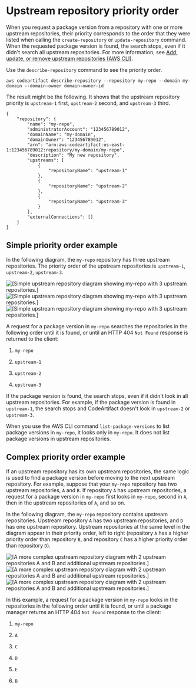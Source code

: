# Upstream repository priority order<a name="repo-upstream-search-order"></a>

 When you request a package version from a repository with one or more upstream repositories, their priority corresponds to the order that they were listed when calling the `create-repository` or `update-repository` command\. When the requested package version is found, the search stops, even if it didn't search all upstream repositories\. For more information, see [Add, update, or remove upstream repositories \(AWS CLI\)](repo-upstream-add-cli.md)\. 

 Use the `describe-repository` command to see the priority order\.

```
aws codeartifact describe-repository --repository my-repo --domain my-domain --domain-owner domain-owner-id
```

 The result might be the following\. It shows that the upstream repository priority is `upstream-1` first, `upstream-2` second, and `upstream-3` third\. 

```
{
    "repository": {
        "name": "my-repo",
        "administratorAccount": "123456789012",
        "domainName": "my-domain",
        "domainOwner": "123456789012",
        "arn": "arn:aws:codeartifact:us-east-1:123456789012:repository/my-domain/my-repo",
        "description": "My new repository",
        "upstreams": [
            {
                "repositoryName": "upstream-1"
            },
            {
                "repositoryName": "upstream-2"
            },
            {
                "repositoryName": "upstream-3"
            }
        ],
        "externalConnections": []
    }
}
```

## Simple priority order example<a name="upstream-priority-order-simple"></a>

 In the following diagram, the `my-repo` repository has three upstream repositories\. The priority order of the upstream repositories is `upstream-1`, `upstream-2`, `upstream-3`\. 

![\[Simple upstream repository diagram showing my-repo with 3 upstream repositories.\]](http://docs.aws.amazon.com/codeartifact/latest/ug/)![\[Simple upstream repository diagram showing my-repo with 3 upstream repositories.\]](http://docs.aws.amazon.com/codeartifact/latest/ug/)![\[Simple upstream repository diagram showing my-repo with 3 upstream repositories.\]](http://docs.aws.amazon.com/codeartifact/latest/ug/)

 A request for a package version in `my-repo` searches the repositories in the following order until it is found, or until an HTTP 404 `Not Found` response is returned to the client: 

1.  `my-repo` 

1.  `upstream-1` 

1.  `upstream-2` 

1.  `upstream-3` 

If the package version is found, the search stops, even if it didn't look in all upstream repositories\. For example, if the package version is found in `upstream-1`, the search stops and CodeArtifact doesn't look in `upstream-2` or `upstream-3`\. 

 When you use the AWS CLI command `list-package-versions` to list package versions in `my-repo`, it looks only in `my-repo`\. It does not list package versions in upstream repositories\. 

## Complex priority order example<a name="upstream-search-order-complex"></a>

 If an upstream repository has its own upstream repositories, the same logic is used to find a package version before moving to the next upstream repository\. For example, suppose that your `my-repo` repository has two upstream repositories, `A` and `B`\. If repository `A` has upstream repositories, a request for a package version in `my-repo` first looks in `my-repo`, second in `A`, then in the upstream repositories of `A`, and so on\. 

 In the following diagram, the `my-repo` repository contains upstream repositories\. Upstream repository `A` has two upstream repositories, and `D` has one upstream repository\. Upstream repositories at the same level in the diagram appear in their priority order, left to right \(repository `A` has a higher priority order than repository `B`, and repository `C` has a higher priority order than repository `D`\)\. 

![\[A more complex upstream repository diagram with 2 upstream repositories A and B and additional upstream repositories.\]](http://docs.aws.amazon.com/codeartifact/latest/ug/)![\[A more complex upstream repository diagram with 2 upstream repositories A and B and additional upstream repositories.\]](http://docs.aws.amazon.com/codeartifact/latest/ug/)![\[A more complex upstream repository diagram with 2 upstream repositories A and B and additional upstream repositories.\]](http://docs.aws.amazon.com/codeartifact/latest/ug/)

In this example, a request for a package version in `my-repo` looks in the repositories in the following order until it is found, or until a package manager returns an HTTP 404 `Not Found` response to the client: 

1.  `my-repo` 

1.  `A` 

1.  `C` 

1.  `D` 

1.  `E` 

1.  `B` 